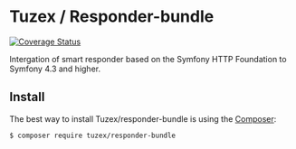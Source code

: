# Tuzex / Responder-bundle
[![Coverage Status](https://coveralls.io/repos/github/Tuzex/responder-bundle/badge.svg?branch=master)](https://coveralls.io/github/Tuzex/responder-bundle?branch=master)

Intergation of smart responder based on the Symfony HTTP Foundation to Symfony 4.3 and higher.

Install
-------

The best way to install Tuzex/responder-bundle is using the [Composer](http://getcomposer.org/):

```sh
$ composer require tuzex/responder-bundle
```
